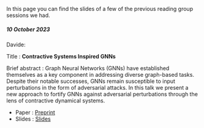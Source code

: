 In this page you can find the slides of a few of the previous reading group sessions we had.

##### 10 October 2023

Davide: 

Title : **Contractive Systems Inspired GNNs**
 
Brief abstract : Graph Neural Networks (GNNs) have established themselves as a key component in addressing diverse graph-based tasks. Despite their notable successes, GNNs remain susceptible to input perturbations in the form of adversarial attacks. In this talk we present a new approach to fortify GNNs against adversarial perturbations through the lens of contractive dynamical systems.

- Paper : [Preprint](https://arxiv.org/abs/2311.06942)
- Slides : [Slides](slidesFiles/slides10OctDavide.pdf)

